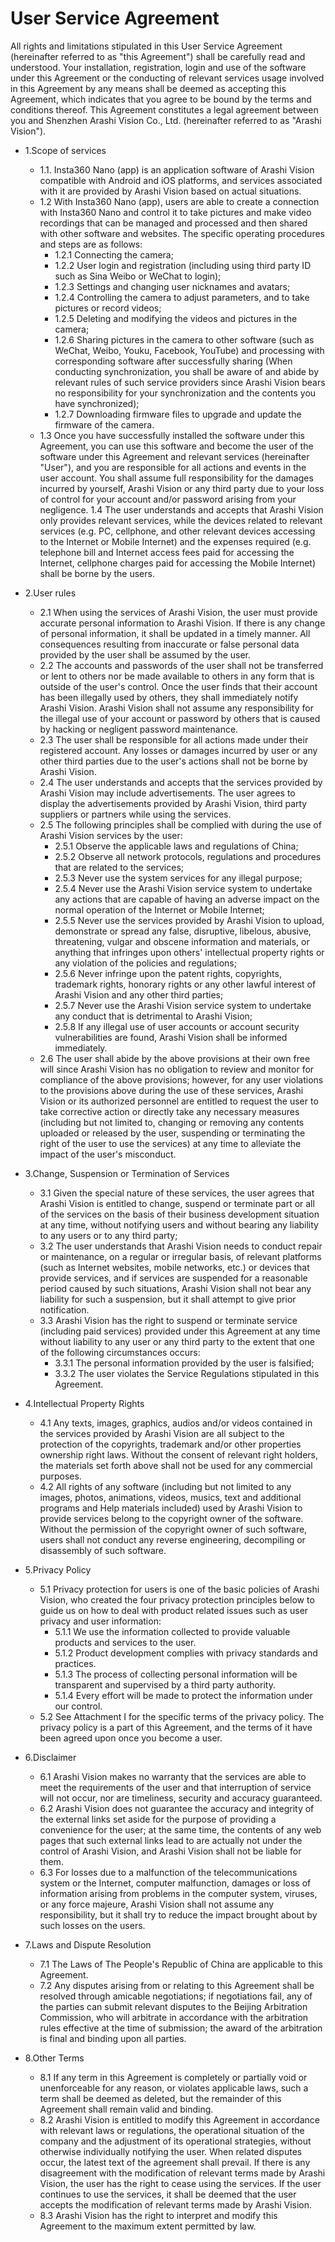 # User Service AgreementAll rights and limitations stipulated in this User Service Agreement (hereinafter referred to as "this Agreement") shall be carefully read and understood. Your installation, registration, login and use of the software under this Agreement or the conducting of relevant services usage involved in this Agreement by any means shall be deemed as accepting this Agreement, which indicates that you agree to be bound by the terms and conditions thereof. This Agreement constitutes a legal agreement between you and Shenzhen Arashi Vision Co., Ltd. (hereinafter referred to as "Arashi Vision").- 1.Scope of services	- 1.1. Insta360 Nano (app) is an application software of Arashi Vision compatible with Android and iOS platforms, and services associated with it are provided by Arashi Vision based on actual situations.	- 1.2	 With Insta360 Nano (app), users are able to create a connection with Insta360 Nano and control it to take pictures and make video recordings that can be managed and processed and then shared with other software and websites. The specific operating procedures and steps are as follows:		- 1.2.1	Connecting the camera;			- 1.2.2	User login and registration (including using third party ID such as Sina Weibo or WeChat to login);		- 1.2.3	Settings and changing user nicknames and avatars;		- 1.2.4	Controlling the camera to adjust parameters, and to take pictures or record videos;		- 1.2.5	Deleting and modifying the videos and pictures in the camera;		- 1.2.6	Sharing pictures in the camera to other software (such as WeChat, Weibo, Youku, Facebook, YouTube) and processing with corresponding software after successfully sharing (When conducting synchronization, you shall be aware of and abide by relevant rules of such service providers since Arashi Vision bears no responsibility for your synchronization and the contents you have synchronized);		- 1.2.7	Downloading firmware files to upgrade and update the firmware of the camera.	- 1.3	Once you have successfully installed the software under this Agreement, you can use this software and become the user of the software under this Agreement and relevant services (hereinafter "User"), and you are responsible for all actions and events in the user account. You shall assume full responsibility for the damages incurred by yourself, Arashi Vision or any third party due to your loss of control for your account and/or password arising from your negligence.1.4	The user understands and accepts that Arashi Vision only provides relevant services, while the devices related to relevant services (e.g. PC, cellphone, and other relevant devices accessing to the Internet or Mobile Internet) and the expenses required (e.g. telephone bill and Internet access fees paid for accessing the Internet, cellphone charges paid for accessing the Mobile Internet) shall be borne by the users.- 2.User rules	- 2.1	When using the services of Arashi Vision, the user must provide accurate personal information to Arashi Vision. If there is any change of personal information, it shall be updated in a timely manner. All consequences resulting from inaccurate or false personal data provided by the user shall be assumed by the user.	- 2.2	The accounts and passwords of the user shall not be transferred or lent to others nor be made available to others in any form that is outside of the user's control. Once the user finds that their account has been illegally used by others, they shall immediately notify Arashi Vision. Arashi Vision shall not assume any responsibility for the illegal use of your account or password by others that is caused by hacking or negligent password maintenance.	- 2.3	The user shall be responsible for all actions made under their registered account. Any losses or damages incurred by user or any other third parties due to the user's actions shall not be borne by Arashi Vision.	- 2.4	The user understands and accepts that the services provided by Arashi Vision may include advertisements. The user agrees to display the advertisements provided by Arashi Vision, third party suppliers or partners while using the services.	- 2.5	The following principles shall be complied with during the use of Arashi Vision services by the user:		- 2.5.1	Observe the applicable laws and regulations of China;		- 2.5.2	Observe all network protocols, regulations and procedures that are related to the services;		- 2.5.3	Never use the system services for any illegal purpose;		- 2.5.4	Never use the Arashi Vision service system to undertake any actions that are capable of having an adverse impact on the normal operation of the Internet or Mobile Internet;		- 2.5.5	Never use the services provided by Arashi Vision to upload, demonstrate or spread any false, disruptive, libelous, abusive, threatening, vulgar and obscene information and materials, or anything that infringes upon others' intellectual property rights or any violation of the policies and regulations;		- 2.5.6	Never infringe upon the patent rights, copyrights, trademark rights, honorary rights or any other lawful interest of Arashi Vision and any other third parties;		- 2.5.7	Never use the Arashi Vision service system to undertake any conduct that is detrimental to Arashi Vision;		- 2.5.8	If any illegal use of user accounts or account security vulnerabilities are found, Arashi Vision shall be informed immediately.	- 2.6	The user shall abide by the above provisions at their own free will since Arashi Vision has no obligation to review and monitor for compliance of the above provisions; however, for any user violations to the provisions above during the use of these services, Arashi Vision or its authorized personnel are entitled to request the user to take corrective action or directly take any necessary measures (including but not limited to, changing or removing any contents uploaded or released by the user, suspending or terminating the right of the user to use the services) at any time to alleviate the impact of the user's misconduct.- 3.Change, Suspension or Termination of Services	- 3.1	Given the special nature of these services, the user agrees that Arashi Vision is entitled to change, suspend or terminate part or all of the services on the basis of their business development situation at any time, without notifying users and without bearing any liability to any users or to any third party;	- 3.2	The user understands that Arashi Vision needs to conduct repair or maintenance, on a regular or irregular basis, of relevant platforms (such as Internet websites, mobile networks, etc.) or devices that provide services, and if services are suspended for a reasonable period caused by such situations, Arashi Vision shall not bear any liability for such a suspension, but it shall attempt to give prior notification.	- 3.3	Arashi Vision has the right to suspend or terminate service (including paid services) provided under this Agreement at any time without liability to any user or any third party to the extent that one of the following circumstances occurs:		- 3.3.1	The personal information provided by the user is falsified;		- 3.3.2	The user violates the Service Regulations stipulated in this Agreement.- 4.Intellectual Property Rights	- 4.1	Any texts, images, graphics, audios and/or videos contained in the services provided by Arashi Vision are all subject to the protection of the copyrights, trademark and/or other properties ownership right laws. Without the consent of relevant right holders, the materials set forth above shall not be used for any commercial purposes.	- 4.2	All rights of any software (including but not limited to any images, photos, animations, videos, musics, text and additional programs and Help materials included) used by Arashi Vision to provide services belong to the copyright owner of the software. Without the permission of the copyright owner of such software, users shall not conduct any reverse engineering, decompiling or disassembly of such software.- 5.Privacy Policy	- 5.1	Privacy protection for users is one of the basic policies of Arashi Vision, who created the four privacy protection principles below to guide us on how to deal with product related issues such as user privacy and user information:		- 5.1.1	We use the information collected to provide valuable products and services to the user.		- 5.1.2	Product development complies with privacy standards and practices.		- 5.1.3	The process of collecting personal information will be transparent and supervised by a third party authority.		- 5.1.4	Every effort will be made to protect the information under our control.	- 5.2	See Attachment I for the specific terms of the privacy policy. The privacy policy is a part of this Agreement, and the terms of it have been agreed upon once you become a user.- 6.Disclaimer	- 6.1	Arashi Vision makes no warranty that the services are able to meet the requirements of the user and that interruption of service will not occur, nor are timeliness, security and accuracy guaranteed.	- 6.2	Arashi Vision does not guarantee the accuracy and integrity of the external links set aside for the purpose of providing a convenience for the user; at the same time, the contents of any web pages that such external links lead to are actually not under the control of Arashi Vision, and Arashi Vision shall not be liable for them.	- 6.3	For losses due to a malfunction of the telecommunications system or the Internet, computer malfunction, damages or loss of information arising from problems in the computer system, viruses, or any force majeure, Arashi Vision shall not assume any responsibility, but it shall try to reduce the impact brought about by such losses on the users.- 7.Laws and Dispute Resolution	- 7.1	The Laws of The People's Republic of China are applicable to this Agreement.	- 7.2	Any disputes arising from or relating to this Agreement shall be resolved through amicable negotiations; if negotiations fail, any of the parties can submit relevant disputes to the Beijing Arbitration Commission, who will arbitrate in accordance with the arbitration rules effective at the time of submission; the award of the arbitration is final and binding upon all parties.- 8.Other Terms	- 8.1	If any term in this Agreement is completely or partially void or unenforceable for any reason, or violates applicable laws, such a term shall be deemed as deleted, but the remainder of this Agreement shall remain valid and binding.	- 8.2	Arashi Vision is entitled to modify this Agreement in accordance with relevant laws or regulations, the operational situation of the company and the adjustment of its operational strategies, without otherwise individually notifying the user. When related disputes occur, the latest text of the agreement shall prevail. If there is any disagreement with the modification of relevant terms made by Arashi Vision, the user has the right to cease using the services. If the user continues to use the services, it shall be deemed that the user accepts the modification of relevant terms made by Arashi Vision.	- 8.3	Arashi Vision has the right to interpret and modify this Agreement to the maximum extent permitted by law.